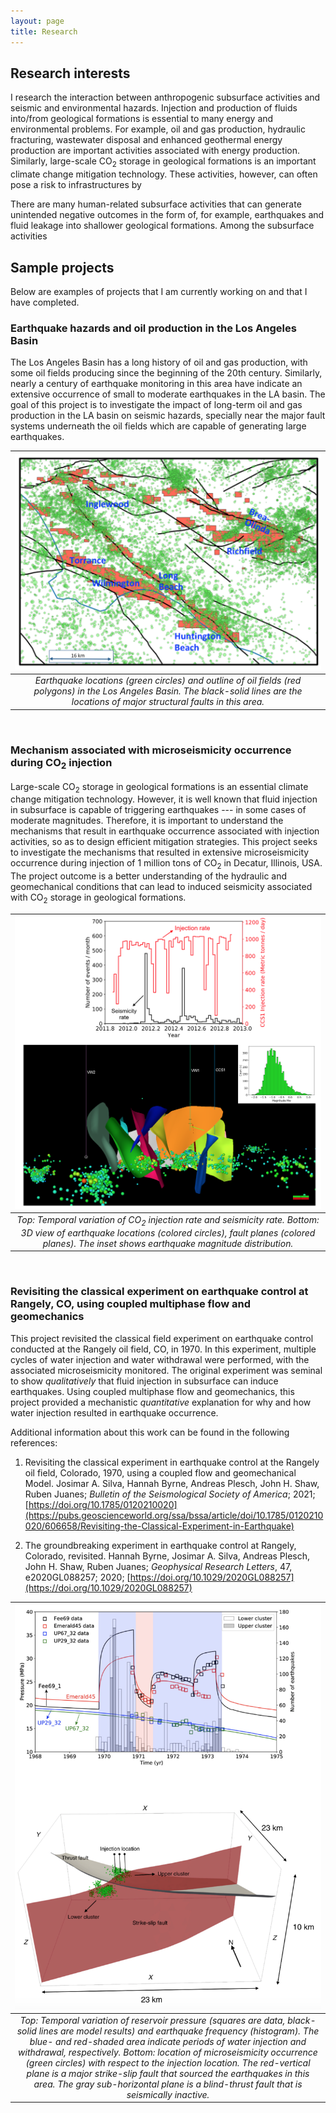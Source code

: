 ```yaml
---
layout: page
title: Research
---
```

## Research interests
I research the interaction between anthropogenic subsurface activities and seismic and environmental hazards. Injection and production of fluids into/from geological formations is essential to many energy and environmental problems. For example, oil and gas production, hydraulic fracturing, wastewater disposal and enhanced geothermal energy production are important activities associated with energy production. Similarly, large-scale CO<sub>2</sub> storage in geological formations is an important climate change mitigation technology. These activities, however, can often pose a risk to infrastructures by

 There are many human-related subsurface activities that can generate unintended negative outcomes in the form of, for example, earthquakes and fluid leakage into shallower geological formations. Among the subsurface activities

## Sample projects

Below are examples of projects that I am currently working on and that I have completed.

### Earthquake hazards and oil production in the Los Angeles Basin

The Los Angeles Basin has a long history of oil and gas production, with some oil fields producing since the beginning of the 20th century. Similarly, nearly a century of earthquake monitoring in this area have indicate an extensive occurrence of small to moderate earthquakes in the LA basin. The goal of this project is to investigate the impact of long-term oil and gas production in the LA basin on seismic hazards, specially near the major fault systems underneath the oil fields which are capable of generating large earthquakes.  

| ![My Image](/assets/images/Wilmington/Wilmington.png) |
|:--:|
| *Earthquake locations (green circles) and outline of oil fields (red polygons) in the Los Angeles Basin. The black-solid lines are the locations of major structural faults in this area.* |

<p>&nbsp;</p>

### Mechanism associated with microseismicity occurrence during CO<sub>2</sub> injection

Large-scale CO<sub>2</sub> storage in geological formations is an essential climate change mitigation technology. However, it is well known that fluid injection in subsurface is capable of triggering earthquakes --- in some cases of moderate magnitudes. Therefore, it is important to understand the mechanisms that result in earthquake occurrence associated with injection activities, so as to design efficient mitigation strategies. This project seeks to investigate the mechanisms that resulted in extensive microseismicity occurrence during injection of 1 million tons of CO<sub>2</sub> in Decatur, Illinois, USA. The project outcome is a better understanding of the hydraulic and geomechanical conditions that can lead to induced seismicity associated with CO<sub>2</sub> storage in geological formations.

| ![My Image](/assets/images/ISGS/ISGS_Figure.png) |
|:--:|
| *Top: Temporal variation of CO<sub>2</sub> injection rate and seismicity rate. Bottom: 3D view of earthquake locations (colored circles), fault planes (colored planes). The inset shows earthquake magnitude distribution.* |


<p>&nbsp;</p>


### Revisiting the classical experiment on earthquake control at Rangely, CO, using coupled multiphase flow and geomechanics

This project revisited the classical field experiment on earthquake control conducted at the Rangely oil field, CO, in 1970. In this experiment, multiple cycles of water injection and water withdrawal were performed, with the associated microseismicity monitored. The original experiment was seminal to show *qualitatively* that fluid injection in subsurface can induce earthquakes. Using coupled multiphase flow and geomechanics, this project provided a mechanistic *quantitative* explanation for why and how water injection resulted in earthquake occurrence.

Additional information about this work can be found in the following references:

1. Revisiting the classical experiment in earthquake control at the Rangely oil field, Colorado, 1970, using a coupled flow and geomechanical Model. Josimar A. Silva, Hannah Byrne, Andreas Plesch, John H. Shaw, Ruben Juanes; *Bulletin of the Seismological Society of America*; 2021; [https://doi.org/10.1785/0120210020](https://pubs.geoscienceworld.org/ssa/bssa/article/doi/10.1785/0120210020/606658/Revisiting-the-Classical-Experiment-in-Earthquake)

2. The groundbreaking experiment in earthquake control at Rangely, Colorado, revisited. Hannah Byrne, Josimar A. Silva, Andreas Plesch, John H. Shaw, Ruben Juanes; *Geophysical Research Letters*, 47, e2020GL088257; 2020; [https://doi.org/10.1029/2020GL088257](https://doi.org/10.1029/2020GL088257)


| ![My Image](/assets/images/Rangely/Rangely_Figure.png) |
|:--:|
| *Top: Temporal variation of reservoir pressure (squares are data, black-solid lines are model results) and earthquake frequency (histogram). The blue- and red-shaded area indicate periods of water injection and withdrawal, respectively. Bottom: location of microseismicity occurrence (green circles) with respect to the injection location. The red-vertical plane is a major strike-slip fault that sourced the earthquakes in this area. The gray sub-horizontal plane is a blind-thrust fault that is seismically inactive.* |

<p>&nbsp;</p>




##
